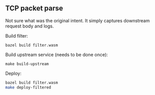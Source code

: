 ## TCP packet parse

Not sure what was the original intent. It simply captures downstream request body and logs. 

Build filter:

```shell
bazel build filter.wasm
```

Build upstream service (needs to be done once):

```shell
make build-upstream
```

Deploy:

```bash
bazel build filter.wasm
make deploy-filtered
```

